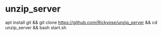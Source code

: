 # unzip_server

apt install git && git clone https://github.com/Rickyose/unzip_server && cd unzip_server && bash start.sh
